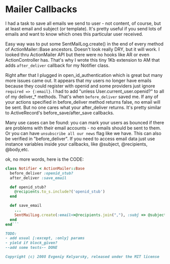 Mailer Callbacks
================


I had a task to save all emails we send to user - not content, of course, but at least email and subject (or template). It's pretty useful if you send lots of emails and want to know which ones this particular user received. 

Easy way was to put some SentMailLog.create() in the end of every method of ActionMailer::Base ancestors. Doesn't look really DRY, but it will work. I looked thru ActionMailer API but there were no hooks like AR or even ActionController has. That's why I wrote this tiny 1Kb extension to AM that adds `after_deliver` callback for my Notifier class.

Right after that I plugged in open_id_authentication which is great but many more issues came out. It appears that my users no longer have emails because they could register with openid and some providers just ignore `required => {:email}`. I had to add "unless User.current_user.openid?" to all of my deliver_* methods.  That's when `before_deliver` saved me. If any of your actions specified in before_deliver method returns false, no email will be sent. But no one cares what your after_deliver returns. It's pretty similar to ActiveRecord's before_save/after_save callbacks.

Many use cases can be found: you can mark your users as bounced if there are problems with their email accounts - no emails should be sent to them. Or you can have `unsubscribe all our news` flag like we have. This can also be verified in "before_deliver". If you need to access email data just use instance variables inside your callbacks, like @subject, @recipients, @body,etc.

ok, no more words, here is the CODE:

```ruby
class Notifier < ActionMailer::Base
  before_deliver :openid_stub?
  after_deliver :save_email

  def openid_stub?
    @recipients.to_s.include?('openid_stub')
  end

  def save_email
    ...
    SentMailLog.create(:email=>@recipients.join(","), :subj => @subject)
  end
end```

TODO:
- add usual [:except, :only] params
- yield if block_given?
--add some tests-- DONE

Copyright (c) 2008 Evgeniy Kelyarsky, released under the MIT license
